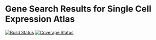 # Gene Search Results for Single Cell Expression Atlas

[![Build Status](https://travis-ci.org/ebi-gene-expression-group/scxa-gene-search-results.svg?branch=master)](https://travis-ci.org/ebi-gene-expression-group/scxa-gene-search-results) [![Coverage Status](https://coveralls.io/repos/github/ebi-gene-expression-group/scxa-gene-search-results/badge.svg?branch=master)](https://coveralls.io/github/ebi-gene-expression-group/scxa-gene-search-results?branch=master)
